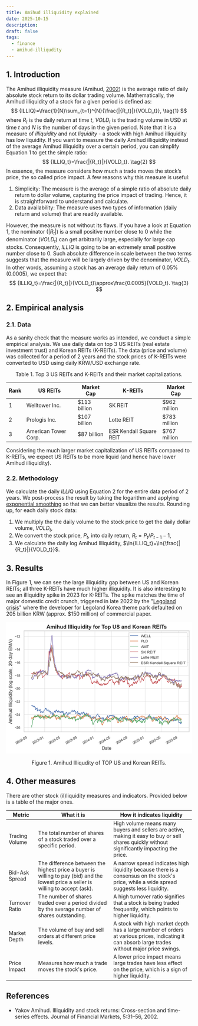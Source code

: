 ```yaml
---
title: Amihud illiquidity explained
date: 2025-10-15
description:
draft: false
tags:
  - finance
  - amihud-illiqudity
---
```


## 1. Introduction

The Amihud illiquidity measure (Amihud, [2002](https://www.sciencedirect.com/science/article/pii/S1386418101000246)) is the average ratio of daily absolute stock return to its dollar trading volume. Mathematically, the Amihud illiquidity of a stock for a given period is defined as:
$$
{ILLIQ}=\frac{1}{N}\sum_{t=1}^{N}{\frac{|{R_t}|}{VOLD_t}}, \tag{1}
$$
where $R_t$ is the daily return at time $t$, $VOLD_t$ is the trading volume in USD at time $t$ and $N$ is the number of days in the given period. Note that it is a measure of *illiquidity* and not *liquidity* - a stock with high Amihud illiquidity has low liquidity. If you want to measure the daily Amihud illiquidity instead of the average Amihud illiquidity over a certain period, you can simplify Equation 1 to get the simple ratio:
$$
{ILLIQ_t}=\frac{|{R_t}|}{VOLD_t}. \tag{2}
$$
In essence, the measure considers how much a trade moves the stock’s price, the so called price impact. A few reasons why this measure is useful:
1.  Simplicity: The measure is the average of a simple ratio of absolute daily return to dollar volume, capturing the price impact of trading. Hence, it is straightforward to understand and calculate.
2. Data availability: The measure uses two types of information (daily return and volume) that are readily available.

However, the measure is not without its flaws. If you have a look at Equation 1, the nominator ($|R_t|$) is a small positive number close to 0 while the denominator (${VOLD_t}$) can get arbitrarily large, especially for large cap stocks. Consequently, ${ILLIQ}$ is going to be an extremely small positive number close to 0. Such absolute difference in scale between the two terms suggests that the measure will be largely driven by the denominator, $VOLD_t$. In other words, assuming a stock has an average daily return of $0.05\%$ ($0.0005$), we expect that:
$$
{ILLIQ_t}=\frac{|{R_t}|}{VOLD_t}\approx\frac{0.0005}{VOLD_t}. \tag{3}
$$

## 2. Empirical analysis

### 2.1. Data

As a sanity check that the measure works as intended, we conduct a simple empirical analysis. We use daily data on top 3 US REITs (real estate investment trust) and Korean REITs (K-REITs). The data (price and volume) was collected for a period of 2 years and the stock prices of K-REITs were converted to USD using daily KRW/USD exchange rate.

<center>Table 1. Top 3 US REITs and K-REITs and their market capitalizations.</center>

|Rank|US REITs|Market Cap|K-REITs|Market Cap|
| --- | --- | --- | --- | --- | 
|1|Welltower Inc.     |$113 billion|SK REIT|$962 million|
|2|Prologis Inc.     |$107 billion|Lotte REIT     |$783 million|
|3|American Tower Corp.     |$87 billion|ESR Kendall Square REIT      |$767 million|

Considering the much larger market capitalization of US REITs compared to K-REITs, we expect US REITs to be more liquid (and hence have lower Amihud illiquidity).

### 2.2. Methodology

We calculate the daily $ILLIQ$ using Equation 2 for the entire data period of 2 years. We post-process the result by taking the logarithm and applying [exponential smoothing](https://en.wikipedia.org/wiki/Exponential_smoothing) so that we can better visualize the results. Rounding up, for each daily stock data:
1. We multiply the the daily volume to the stock price to get the daily dollar volume, $VOLD_t$,
2. We convert the stock price, $P_t$, into daily return, $R_t=P_t/P_{t-1}-1$,
3. We calculate the daily log Amihud Illiquidity, $\ln{ILLIQ_t}=\ln{\frac{|{R_t}|}{VOLD_t}}$.

## 3. Results

In Figure 1, we can see the large illiquidity gap between US and Korean REITs; all three K-REITs have much higher illiquidity. It is also interesting to see an illiquidity spike in 2023 for K-REITs. The spike matches the time of major domestic credit crunch, triggered in late 2022 by the "[Legoland crisis](https://www.koreaherald.com/article/2982572)" where the developer for Legoland Korea theme park defaulted on 205 billion KRW (approx. $150 million) of commercial paper.

![Results](results.png)
<center>Figure 1. Amihud Illiqudity of TOP US and Korean REITs.</center>

## 4. Other measures

There are other stock (il)liquidity measures and indicators. Provided below is a table of the major ones.

|Metric|What it is|How it indicates liquidity|
|---|---|---|
|Trading Volume|The total number of shares of a stock traded over a specific period.|High volume means many buyers and sellers are active, making it easy to buy or sell shares quickly without significantly impacting the price.|
|Bid-Ask Spread|The difference between the highest price a buyer is willing to pay (bid) and the lowest price a seller is willing to accept (ask).|A narrow spread indicates high liquidity because there is a consensus on the stock's price, while a wide spread suggests less liquidity.|
|Turnover Ratio|The number of shares traded over a period divided by the average number of shares outstanding.|A high turnover ratio signifies that a stock is being traded frequently, which points to higher liquidity.|
|Market Depth|The volume of buy and sell orders at different price levels.|A stock with high market depth has a large number of orders at various prices, indicating it can absorb large trades without major price swings.|
|Price Impact|Measures how much a trade moves the stock's price.|A lower price impact means large trades have less effect on the price, which is a sign of higher liquidity.|


## References

- Yakov Amihud. Illiquidity and stock returns: Cross-section and time-series effects. Journal of Financial Markets, 5:31–56, 2002.

